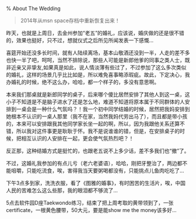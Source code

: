 % About The Wedding

> 2014年从msn space存档中重新恢复出来！

昨天，也就是上周日，去金州参加“老五”的婚礼，应该说，婚庆做的还是很不错的，效果也挺好，只不过，想就仪式之后所见所闻发表一下感慨...

喜筵开始还没多长时间，就有人陆续离场，基本山敬酒还没到一半，人走的差不多也快一半了吧，呵呵，当然不排除说，那些人可能是新郎他爹的同事之类人士，既非近亲又非挚友,如果真是如此，说人情淡薄有些过了，不过参加了这么多次类似的婚礼，这样的场景几乎比比如是，所以难免喜事略添瑕疵。故此，下定决心，我办婚礼的时候，绝不这么办，哈哈，都一个样子的，多没有意思啊。

本来我们那桌就是新郎同学的桌子，后来哪个傻比居然安排了其他人到这一桌，这小子不知道是不是脑子进水了还是怎么地，难道不知道将原本属于不同群体的人安排到一桌会是一种什么气氛吗？！我一个初中同学结婚的时候，居然把我妈安排到她根本不认识的一桌人那里（我不在家，当然我妈代劳出马了），而且都是带小孩的，本来可以安排跟我其他同学家长坐一起的啊，所以，因为我跟他关系还算不错，所以我对这件事更是耿耿于怀。我不是说谁谁的错，但是，在安排桌子的时候，把相互认识的人安排在一起，更会使气氛热烈吧？！

反正那，这种结婚方式是挺忙的，也跟老五说不上多少话，差不多我们也“撤”了。

不过，这婚礼我参加的有点儿亏（老六老婆语），哈哈，刚把牙整治了，两边都不能咀嚼，只能吃流食，唉，害得我当天要粥喝都没有，只能挑点儿鱼肉吃吃了...

下午3点多到家，洗洗衣服，看了《图雅的婚事》，有时困苦的生活片，唉，中国人民的苦难怎么这么些那，我的眼泪都不够流了...

5点去软件园D座Taekwondo练习，结束了把上周考取的黄带领到了，一张certificate，一根黄色腰带，50大元，要是能show me the money该多好...

